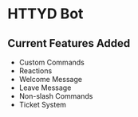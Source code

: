# HTTYD Bot

## Current Features Added
* Custom Commands
* Reactions
* Welcome Message
* Leave Message
* Non-slash Commands
* Ticket System